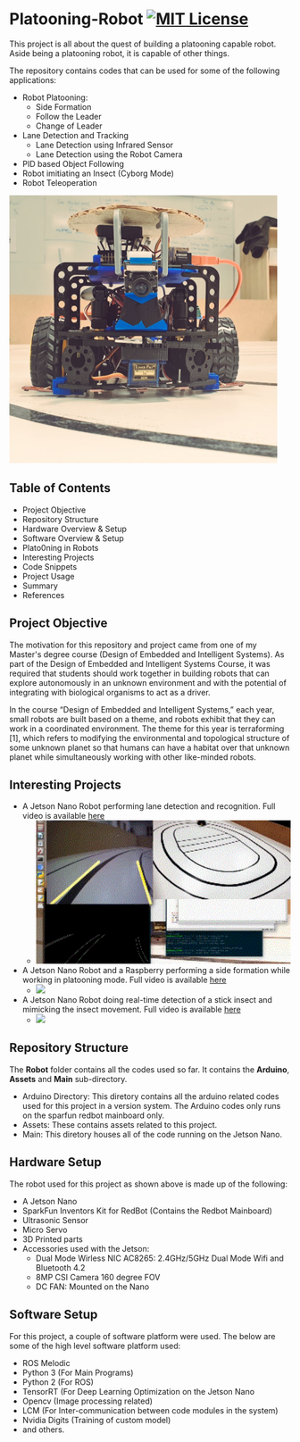 # Platooning-Robot [![MIT License](https://img.shields.io/github/license/mashape/apistatus.svg)](https://github.com/thehapyone/Platooning-Robot/blob/master/LICENSE)
This project is all about the quest of building a platooning capable robot. Aside being a platooning robot, it is capable of other things.

The repository contains codes that can be used for some of the following applications:
* Robot Platooning:
	* Side Formation
	* Follow the Leader
	* Change of Leader
* Lane Detection and Tracking
	* Lane Detection using Infrared Sensor
	* Lane Detection using the Robot Camera
* PID based Object Following
* Robot imitiating an Insect (Cyborg Mode)
* Robot Teleoperation

<img src="https://github.com/thehapyone/Platooning-Robot/blob/master/Robot/Assets/robot-image.jpeg" width="480">

## Table of Contents
* Project Objective
* Repository Structure
* Hardware Overview & Setup
* Software Overview & Setup
* Plato0ning in Robots
* Interesting Projects
* Code Snippets
* Project Usage
* Summary
* References

## Project Objective
The motivation for this repository and project came from one of my Master's degree course (Design of Embedded and Intelligent Systems). As part of the Design of Embedded and Intelligent Systems Course, it was required that students should
work together in building robots that can explore autonomously in an unknown environment and with the potential of integrating with biological organisms to act as a driver.

In the course “Design of Embedded and Intelligent Systems,” each year, small robots are built based on a theme, and robots exhibit that they can work in a coordinated environment. The theme for this year is
terraforming [1], which refers to modifying the environmental and topological structure of some unknown planet so that humans can have a habitat over that unknown planet while simultaneously
working with other like-minded robots.
 
## Interesting Projects
* A Jetson Nano Robot performing lane detection and recognition. Full video is available [here](https://youtu.be/PYo42D_4UOw)
	* <img src="/Robot/Assets/lane-following.gif" width="480">
* A Jetson Nano Robot and a Raspberry performing a side formation while working in platooning mode. Full video is available [here](https://youtu.be/_TgRxJMxzh8)
	* <img src="/Robot/Assets/side-formation.gif" width="480">
* A Jetson Nano Robot doing real-time detection of a stick insect and mimicking the insect movement. Full video is available [here](https://youtu.be/b76iaYdQWEo)
	* <img src="/Robot/Assets/insect-following.gif" width="480">

## Repository Structure
The **Robot** folder contains all the codes used so far. It contains the **Arduino**, **Assets** and **Main** sub-directory.
* Arduino Directory: This diretory contains all the arduino related codes used for this project in a version system. The Arduino codes only runs on the sparfun redbot mainboard only.
* Assets: These contains assets related to this project.
* Main: This diretory houses all of the code running on the Jetson Nano.


## Hardware Setup
The robot used for this project as shown above is made up of the following:
* A Jetson Nano
* SparkFun Inventors Kit for RedBot (Contains the Redbot Mainboard)
* Ultrasonic Sensor
* Micro Servo
* 3D Printed parts
* Accessories used with the Jetson:
	* Dual Mode Wirless NIC AC8265: 2.4GHz/5GHz Dual Mode Wifi and Bluetooth 4.2
	* 8MP CSI Camera 160 degree FOV
	* DC FAN: Mounted on the Nano

## Software Setup
For this project, a couple of software platform were used. The below are some of the high level software platform used:
* ROS Melodic
* Python 3 (For Main Programs)
* Python 2 (For ROS)
* TensorRT (For Deep Learning Optimization on the Jetson Nano
* Opencv (Image processing related)
* LCM (For Inter-communication between code modules in the system)
* Nvidia Digits (Training of custom model)
* and others.





